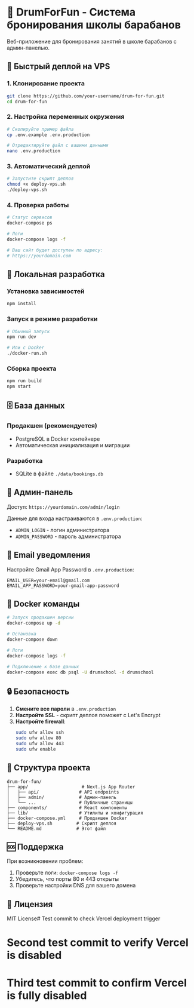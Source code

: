 # 🥁 DrumForFun - Система бронирования школы барабанов

Веб-приложение для бронирования занятий в школе барабанов с админ-панелью.

## 🚀 Быстрый деплой на VPS

### 1. Клонирование проекта
```bash
git clone https://github.com/your-username/drum-for-fun.git
cd drum-for-fun
```

### 2. Настройка переменных окружения
```bash
# Скопируйте пример файла
cp .env.example .env.production

# Отредактируйте файл с вашими данными
nano .env.production
```

### 3. Автоматический деплой
```bash
# Запустите скрипт деплоя
chmod +x deploy-vps.sh
./deploy-vps.sh
```

### 4. Проверка работы
```bash
# Статус сервисов
docker-compose ps

# Логи
docker-compose logs -f

# Ваш сайт будет доступен по адресу:
# https://yourdomain.com
```

## 🔧 Локальная разработка

### Установка зависимостей
```bash
npm install
```

### Запуск в режиме разработки
```bash
# Обычный запуск
npm run dev

# Или с Docker
./docker-run.sh
```

### Сборка проекта
```bash
npm run build
npm start
```

## 🗄️ База данных

### Продакшен (рекомендуется)
- PostgreSQL в Docker контейнере
- Автоматическая инициализация и миграции

### Разработка
- SQLite в файле `./data/bookings.db`

## 🔐 Админ-панель

Доступ: `https://yourdomain.com/admin/login`

Данные для входа настраиваются в `.env.production`:
- `ADMIN_LOGIN` - логин администратора
- `ADMIN_PASSWORD` - пароль администратора

## 📧 Email уведомления

Настройте Gmail App Password в `.env.production`:
```env
EMAIL_USER=your-email@gmail.com
EMAIL_APP_PASSWORD=your-gmail-app-password
```

## 🐳 Docker команды

```bash
# Запуск продакшен версии
docker-compose up -d

# Остановка
docker-compose down

# Логи
docker-compose logs -f

# Подключение к базе данных
docker-compose exec db psql -U drumschool -d drumschool
```

## 🔒 Безопасность

1. **Смените все пароли** в `.env.production`
2. **Настройте SSL** - скрипт деплоя поможет с Let's Encrypt
3. **Настройте firewall**:
   ```bash
   sudo ufw allow ssh
   sudo ufw allow 80
   sudo ufw allow 443
   sudo ufw enable
   ```

## 📁 Структура проекта

```
drum-for-fun/
├── app/                    # Next.js App Router
│   ├── api/               # API endpoints
│   ├── admin/             # Админ-панель
│   └── ...                # Публичные страницы
├── components/            # React компоненты
├── lib/                   # Утилиты и конфигурация
├── docker-compose.yml     # Продакшен Docker
├── deploy-vps.sh         # Скрипт деплоя
└── README.md             # Этот файл
```

## 🆘 Поддержка

При возникновении проблем:
1. Проверьте логи: `docker-compose logs -f`
2. Убедитесь, что порты 80 и 443 открыты
3. Проверьте настройки DNS для вашего домена

## 📝 Лицензия

MIT License# Test commit to check Vercel deployment trigger
# Second test commit to verify Vercel is disabled
# Third test commit to confirm Vercel is fully disabled
